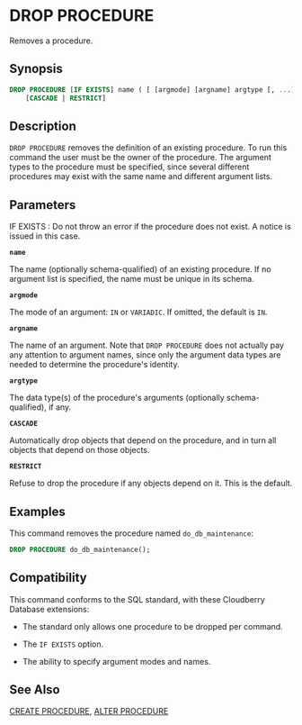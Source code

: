 # DROP PROCEDURE

Removes a procedure.

## Synopsis

```sql
DROP PROCEDURE [IF EXISTS] name ( [ [argmode] [argname] argtype [, ...] ] )
    [CASCADE | RESTRICT]
```

## Description

`DROP PROCEDURE` removes the definition of an existing procedure. To run this command the user must be the owner of the procedure. The argument types to the procedure must be specified, since several different procedures may exist with the same name and different argument lists.

## Parameters

IF EXISTS
:   Do not throw an error if the procedure does not exist. A notice is issued in this case.

**`name`**

The name (optionally schema-qualified) of an existing procedure. If no argument list is specified, the name must be unique in its schema.

**`argmode`**

The mode of an argument: `IN` or `VARIADIC`. If omitted, the default is `IN`.

**`argname`**

The name of an argument. Note that `DROP PROCEDURE` does not actually pay any attention to argument names, since only the argument data types are needed to determine the procedure's identity.

**`argtype`**

The data type(s) of the procedure's arguments (optionally schema-qualified), if any.

**`CASCADE`**

Automatically drop objects that depend on the procedure, and in turn all objects that depend on those objects.

**`RESTRICT`**

Refuse to drop the procedure if any objects depend on it. This is the default.

## Examples

This command removes the procedure named `do_db_maintenance`:

```sql
DROP PROCEDURE do_db_maintenance();
```

## Compatibility

This command conforms to the SQL standard, with these Cloudberry Database extensions:

- The standard only allows one procedure to be dropped per command.

- The `IF EXISTS` option.

- The ability to specify argument modes and names.

## See Also

[CREATE PROCEDURE](/docs/sql-statements/sql-stmt-create-procedure.md), [ALTER PROCEDURE](/docs/sql-statements/sql-stmt-alter-procedure.md)




